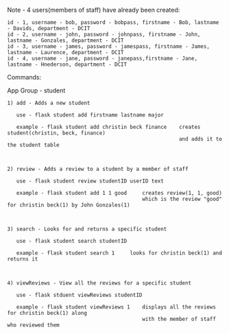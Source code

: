 
Note - 4 users(members of staff) have already been created:
   
    id - 1, username - bob, password - bobpass, firstname - Bob, lastname - Davids, department - DCIT
    id - 2, username - john, password - johnpass, firstname - John, lastname - Gonzales, department - DCIT
    id - 3, username - james, password - jamespass, firstname - James, lastname - Laurence, department - DCIT
    id - 4, username - jane, password - janepass,firstname - Jane, lastname - Hnederson, department - DCIT


Commands:


App Group - student


    1) add - Adds a new student

       use - flask student add firstname lastname major

       example - flask student add christin beck finance    creates student(christin, beck, finance)
                                                            and adds it to the student table



    2) review - Adds a review to a student by a member of staff

       use - flask student review studentID userID text

       example - flask student add 1 1 good     creates review(1, 1, good)               
                                                which is the review "good" for christin beck(1) by John Gonzales(1) 



    3) search - Looks for and returns a specific student

       use - flask student search studentID

       example - flask student search 1     looks for christin beck(1) and returns it 



    4) viewReviews - View all the reviews for a specific student

       use - flask stduent viewReviews studentID

       example - flask student viewReviews 1    displays all the reviews for christin beck(1) along
                                                with the member of staff who reviewed them
